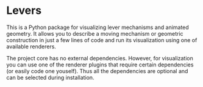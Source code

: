 # Levers
This is a Python package for visualizing lever mechanisms and animated geometry. It allows you to describe a moving mechanism or geometric construction in just a few lines of code and run its visualization using one of available renderers.

The project core has no external dependencies. However, for visualization you can use one of the renderer plugins that require certain dependencies (or easily code one youself). Thus all the dependencies are optional and can be selected during installation.
